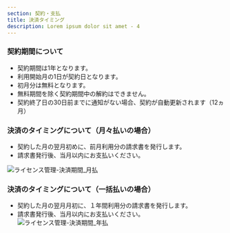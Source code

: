 ```yaml
---
section: 契約・支払
title: 決済タイミング
description: Lorem ipsum dolor sit amet - 4
---
```

### 契約期間について
 - 契約期間は1年となります。
 - 利用開始月の1日が契約日となります。
 - 初月分は無料となります。
 - 無料期間を除く契約期間中の解約はできません。
 - 契約終了日の30日前までに通知がない場合、契約が自動更新されます（12ヵ月）

### 決済のタイミングについて（月々払いの場合）
 - 契約した月の翌月初めに、前月利用分の請求書を発行します。
 - 請求書発行後、当月以内にお支払いください。

![ライセンス管理-決済期間_月払](https://storageaccountdaiwa9829.blob.core.windows.net/manual/monthPayment.png)

### 決済のタイミングについて（一括払いの場合）
 - 契約した月の翌月月初に、１年間利用分の請求書を発行します。
 - 請求書発行後、当月以内にお支払いください。
![ライセンス管理-決済期間_年払](https://storageaccountdaiwa9829.blob.core.windows.net/manual/yearlyPayment.png)